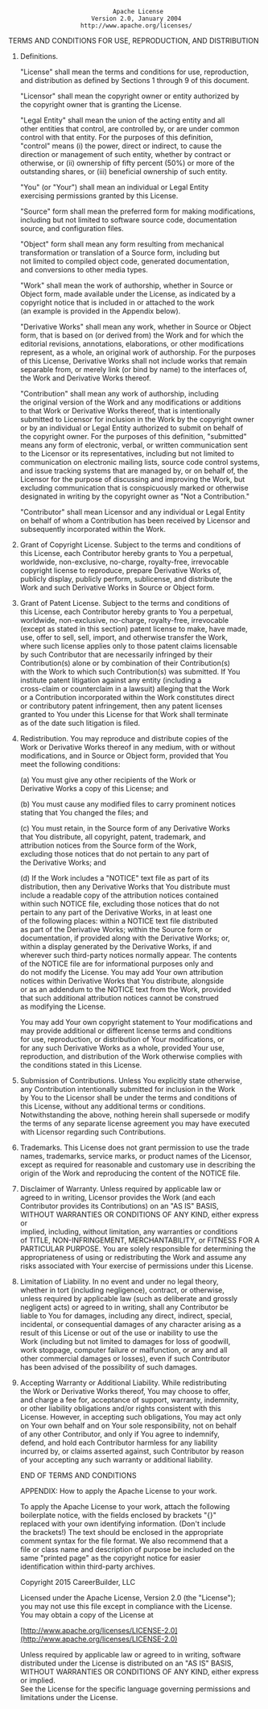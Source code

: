 ```
                             Apache License
                       Version 2.0, January 2004
                    http://www.apache.org/licenses/
```

TERMS AND CONDITIONS FOR USE, REPRODUCTION, AND DISTRIBUTION

1. Definitions.

   "License" shall mean the terms and conditions for use, reproduction,  
   and distribution as defined by Sections 1 through 9 of this document.

   "Licensor" shall mean the copyright owner or entity authorized by  
   the copyright owner that is granting the License.

   "Legal Entity" shall mean the union of the acting entity and all  
   other entities that control, are controlled by, or are under common  
   control with that entity. For the purposes of this definition,  
   "control" means \(i\) the power, direct or indirect, to cause the  
   direction or management of such entity, whether by contract or  
   otherwise, or \(ii\) ownership of fifty percent \(50%\) or more of the  
   outstanding shares, or \(iii\) beneficial ownership of such entity.

   "You" \(or "Your"\) shall mean an individual or Legal Entity  
   exercising permissions granted by this License.

   "Source" form shall mean the preferred form for making modifications,  
   including but not limited to software source code, documentation  
   source, and configuration files.

   "Object" form shall mean any form resulting from mechanical  
   transformation or translation of a Source form, including but  
   not limited to compiled object code, generated documentation,  
   and conversions to other media types.

   "Work" shall mean the work of authorship, whether in Source or  
   Object form, made available under the License, as indicated by a  
   copyright notice that is included in or attached to the work  
   \(an example is provided in the Appendix below\).

   "Derivative Works" shall mean any work, whether in Source or Object  
   form, that is based on \(or derived from\) the Work and for which the  
   editorial revisions, annotations, elaborations, or other modifications  
   represent, as a whole, an original work of authorship. For the purposes  
   of this License, Derivative Works shall not include works that remain  
   separable from, or merely link \(or bind by name\) to the interfaces of,  
   the Work and Derivative Works thereof.

   "Contribution" shall mean any work of authorship, including  
   the original version of the Work and any modifications or additions  
   to that Work or Derivative Works thereof, that is intentionally  
   submitted to Licensor for inclusion in the Work by the copyright owner  
   or by an individual or Legal Entity authorized to submit on behalf of  
   the copyright owner. For the purposes of this definition, "submitted"  
   means any form of electronic, verbal, or written communication sent  
   to the Licensor or its representatives, including but not limited to  
   communication on electronic mailing lists, source code control systems,  
   and issue tracking systems that are managed by, or on behalf of, the  
   Licensor for the purpose of discussing and improving the Work, but  
   excluding communication that is conspicuously marked or otherwise  
   designated in writing by the copyright owner as "Not a Contribution."

   "Contributor" shall mean Licensor and any individual or Legal Entity  
   on behalf of whom a Contribution has been received by Licensor and  
   subsequently incorporated within the Work.

2. Grant of Copyright License. Subject to the terms and conditions of  
   this License, each Contributor hereby grants to You a perpetual,  
   worldwide, non-exclusive, no-charge, royalty-free, irrevocable  
   copyright license to reproduce, prepare Derivative Works of,  
   publicly display, publicly perform, sublicense, and distribute the  
   Work and such Derivative Works in Source or Object form.

3. Grant of Patent License. Subject to the terms and conditions of  
   this License, each Contributor hereby grants to You a perpetual,  
   worldwide, non-exclusive, no-charge, royalty-free, irrevocable  
   \(except as stated in this section\) patent license to make, have made,  
   use, offer to sell, sell, import, and otherwise transfer the Work,  
   where such license applies only to those patent claims licensable  
   by such Contributor that are necessarily infringed by their  
   Contribution\(s\) alone or by combination of their Contribution\(s\)  
   with the Work to which such Contribution\(s\) was submitted. If You  
   institute patent litigation against any entity \(including a  
   cross-claim or counterclaim in a lawsuit\) alleging that the Work  
   or a Contribution incorporated within the Work constitutes direct  
   or contributory patent infringement, then any patent licenses  
   granted to You under this License for that Work shall terminate  
   as of the date such litigation is filed.

4. Redistribution. You may reproduce and distribute copies of the  
   Work or Derivative Works thereof in any medium, with or without  
   modifications, and in Source or Object form, provided that You  
   meet the following conditions:

   \(a\) You must give any other recipients of the Work or  
       Derivative Works a copy of this License; and

   \(b\) You must cause any modified files to carry prominent notices  
       stating that You changed the files; and

   \(c\) You must retain, in the Source form of any Derivative Works  
       that You distribute, all copyright, patent, trademark, and  
       attribution notices from the Source form of the Work,  
       excluding those notices that do not pertain to any part of  
       the Derivative Works; and

   \(d\) If the Work includes a "NOTICE" text file as part of its  
       distribution, then any Derivative Works that You distribute must  
       include a readable copy of the attribution notices contained  
       within such NOTICE file, excluding those notices that do not  
       pertain to any part of the Derivative Works, in at least one  
       of the following places: within a NOTICE text file distributed  
       as part of the Derivative Works; within the Source form or  
       documentation, if provided along with the Derivative Works; or,  
       within a display generated by the Derivative Works, if and  
       wherever such third-party notices normally appear. The contents  
       of the NOTICE file are for informational purposes only and  
       do not modify the License. You may add Your own attribution  
       notices within Derivative Works that You distribute, alongside  
       or as an addendum to the NOTICE text from the Work, provided  
       that such additional attribution notices cannot be construed  
       as modifying the License.

   You may add Your own copyright statement to Your modifications and  
   may provide additional or different license terms and conditions  
   for use, reproduction, or distribution of Your modifications, or  
   for any such Derivative Works as a whole, provided Your use,  
   reproduction, and distribution of the Work otherwise complies with  
   the conditions stated in this License.

5. Submission of Contributions. Unless You explicitly state otherwise,  
   any Contribution intentionally submitted for inclusion in the Work  
   by You to the Licensor shall be under the terms and conditions of  
   this License, without any additional terms or conditions.  
   Notwithstanding the above, nothing herein shall supersede or modify  
   the terms of any separate license agreement you may have executed  
   with Licensor regarding such Contributions.

6. Trademarks. This License does not grant permission to use the trade  
   names, trademarks, service marks, or product names of the Licensor,  
   except as required for reasonable and customary use in describing the  
   origin of the Work and reproducing the content of the NOTICE file.

7. Disclaimer of Warranty. Unless required by applicable law or  
   agreed to in writing, Licensor provides the Work \(and each  
   Contributor provides its Contributions\) on an "AS IS" BASIS,  
   WITHOUT WARRANTIES OR CONDITIONS OF ANY KIND, either express or  
   implied, including, without limitation, any warranties or conditions  
   of TITLE, NON-INFRINGEMENT, MERCHANTABILITY, or FITNESS FOR A  
   PARTICULAR PURPOSE. You are solely responsible for determining the  
   appropriateness of using or redistributing the Work and assume any  
   risks associated with Your exercise of permissions under this License.

8. Limitation of Liability. In no event and under no legal theory,  
   whether in tort \(including negligence\), contract, or otherwise,  
   unless required by applicable law \(such as deliberate and grossly  
   negligent acts\) or agreed to in writing, shall any Contributor be  
   liable to You for damages, including any direct, indirect, special,  
   incidental, or consequential damages of any character arising as a  
   result of this License or out of the use or inability to use the  
   Work \(including but not limited to damages for loss of goodwill,  
   work stoppage, computer failure or malfunction, or any and all  
   other commercial damages or losses\), even if such Contributor  
   has been advised of the possibility of such damages.

9. Accepting Warranty or Additional Liability. While redistributing  
   the Work or Derivative Works thereof, You may choose to offer,  
   and charge a fee for, acceptance of support, warranty, indemnity,  
   or other liability obligations and/or rights consistent with this  
   License. However, in accepting such obligations, You may act only  
   on Your own behalf and on Your sole responsibility, not on behalf  
   of any other Contributor, and only if You agree to indemnify,  
   defend, and hold each Contributor harmless for any liability  
   incurred by, or claims asserted against, such Contributor by reason  
   of your accepting any such warranty or additional liability.

   END OF TERMS AND CONDITIONS

   APPENDIX: How to apply the Apache License to your work.

   To apply the Apache License to your work, attach the following  
   boilerplate notice, with the fields enclosed by brackets "{}"  
   replaced with your own identifying information. \(Don't include  
   the brackets!\)  The text should be enclosed in the appropriate  
   comment syntax for the file format. We also recommend that a  
   file or class name and description of purpose be included on the  
   same "printed page" as the copyright notice for easier  
   identification within third-party archives.

   Copyright 2015 CareerBuilder, LLC

   Licensed under the Apache License, Version 2.0 \(the "License"\);  
   you may not use this file except in compliance with the License.  
   You may obtain a copy of the License at

   [http://www.apache.org/licenses/LICENSE-2.0](http://www.apache.org/licenses/LICENSE-2.0)

   Unless required by applicable law or agreed to in writing, software  
   distributed under the License is distributed on an "AS IS" BASIS,  
   WITHOUT WARRANTIES OR CONDITIONS OF ANY KIND, either express or implied.  
   See the License for the specific language governing permissions and  
   limitations under the License.



